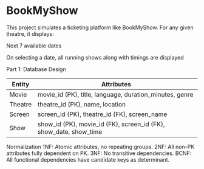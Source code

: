 # BookMyShow

This project simulates a ticketing platform like BookMyShow. For any given theatre, it displays:

Next 7 available dates

On selecting a date, all running shows along with timings are displayed



Part 1: Database Design

| Entity  | Attributes                                                             |
| ------- | ---------------------------------------------------------------------- |
| Movie   | movie\_id (PK), title, language, duration\_minutes, genre              |
| Theatre | theatre\_id (PK), name, location                                       |
| Screen  | screen\_id (PK), theatre\_id (FK), screen\_name                        |
| Show    | show\_id (PK), movie\_id (FK), screen\_id (FK), show\_date, show\_time |



Normalization
1NF: Atomic attributes, no repeating groups.
2NF: All non-PK attributes fully dependent on PK.
3NF: No transitive dependencies.
BCNF: All functional dependencies have candidate keys as determinant.

